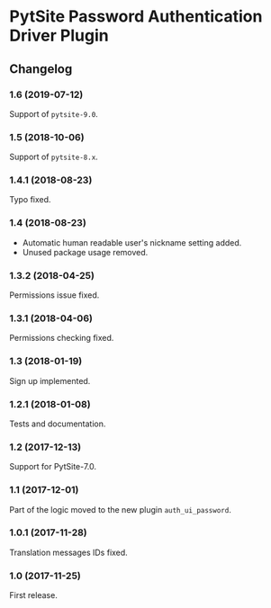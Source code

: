 # PytSite Password Authentication Driver Plugin


## Changelog


### 1.6 (2019-07-12)

Support of `pytsite-9.0`.


### 1.5 (2018-10-06)

Support of `pytsite-8.x`.


### 1.4.1 (2018-08-23)

Typo fixed.


### 1.4 (2018-08-23)

- Automatic human readable user's nickname setting added.
- Unused package usage removed.


### 1.3.2 (2018-04-25)

Permissions issue fixed.


### 1.3.1 (2018-04-06)

Permissions checking fixed.


### 1.3 (2018-01-19)

Sign up implemented.


### 1.2.1 (2018-01-08)

Tests and documentation.


### 1.2 (2017-12-13)

Support for PytSite-7.0.


### 1.1 (2017-12-01)

Part of the logic moved to the new plugin `auth_ui_password`.


### 1.0.1 (2017-11-28)

Translation messages IDs fixed.


### 1.0 (2017-11-25)

First release.

